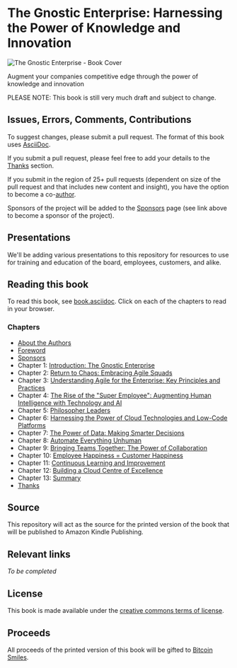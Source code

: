 # The Gnostic Enterprise: Harnessing the Power of Knowledge and Innovation

![The Gnostic Enterprise - Book Cover](https://user-images.githubusercontent.com/5950171/215666866-cd0e8f9d-a7f4-4d73-a814-9019237c261e.png)

Augment your companies competitive edge through the power of knowledge and innovation

PLEASE NOTE: This book is still very much draft and subject to change.

## Issues, Errors, Comments, Contributions

To suggest changes, please submit a pull request. The format of this book uses [AsciiDoc](https://docs.asciidoctor.org/asciidoc/latest/).

If you submit a pull request, please feel free to add your details to the [Thanks](https://github.com/BenGWeeks/TheBitcoinPlaybook/blob/main/Introduction.asciidoc) section.

If you submit in the region of 25+ pull requests (dependent on size of the pull request and that includes new content and insight), you have the option to become a co-[author](https://github.com/BenGWeeks/TheBitcoinPlaybook/blob/main/AboutTheAuthors.asciidoc).

Sponsors of the project will be added to the [Sponsors](https://github.com/BenGWeeks/TheBitcoinPlaybook/blob/main/Introduction.asciidoc) page (see link above to become a sponsor of the project).

## Presentations

We'll be adding various presentations to this repository for resources to use for training and education of the board, employees, customers, and alike.

## Reading this book

To read this book, see [book.asciidoc](https://github.com/BenGWeeks/TheGnosticEnterprise/blob/main/Book.asciidoc). Click on each of the chapters to read in your browser.

### Chapters

+ [About the Authors](https://github.com/BenGWeeks/TheGnosticEnterprise/blob/main/AboutTheAuthors.asciidoc)
+ [Foreword](https://github.com/BenGWeeks/TheGnosticEnterprise/blob/main/Foreword.asciidoc)
+ [Sponsors](https://github.com/BenGWeeks/TheGnosticEnterprise/blob/main/Sponsors.asciidoc)
+ Chapter 1: [Introduction: The Gnostic Enterprise](https://github.com/BenGWeeks/TheGnosticEnterprise/blob/main/Introduction.asciidoc)
+ Chapter 2: [Return to Chaos: Embracing Agile Squads](https://github.com/BenGWeeks/TheGnosticEnterprise/blob/main/ReturnToChaos.asciidoc)
+ Chapter 3: [Understanding Agile for the Enterprise: Key Principles and Practices](https://github.com/BenGWeeks/TheGnosticEnterprise/blob/main/AgileForTheEnterprise.asciidoc)
+ Chapter 4: [The Rise of the "Super Employee": Augmenting Human Intelligence with Technology and AI](https://github.com/BenGWeeks/TheGnosticEnterprise/blob/main/SuperEmployee.asciidoc)
+ Chapter 5: [Philosopher Leaders](https://github.com/BenGWeeks/TheGnosticEnterprise/blob/main/PhilosopherLeaders.asciidoc)
+ Chapter 6: [Harnessing the Power of Cloud Technologies and Low-Code Platforms](https://github.com/BenGWeeks/TheGnosticEnterprise/blob/main/HarnessTheCloud.asciidoc)
+ Chapter 7: [The Power of Data: Making Smarter Decisions](https://github.com/BenGWeeks/TheGnosticEnterprise/blob/main/ThePowerOfData.asciidoc)
+ Chapter 8: [Automate Everything Unhuman](https://github.com/BenGWeeks/TheGnosticEnterprise/blob/main/AutomateEverythingUnhuman.asciidoc)
+ Chapter 9: [Bringing Teams Together: The Power of Collaboration](https://github.com/BenGWeeks/TheGnosticEnterprise/blob/main/BringingTeamsTogether.asciidoc)
+ Chapter 10: [Employee Happiness = Customer Happiness](https://github.com/BenGWeeks/TheGnosticEnterprise/blob/main/EmployeeAndCustomerHappiness.asciidoc)
+ Chapter 11: [Continuous Learning and Improvement](https://github.com/BenGWeeks/TheGnosticEnterprise/blob/main/ContinuousLearningAndImprovement.asciidoc)
+ Chapter 12: [Building a Cloud Centre of Excellence](https://github.com/BenGWeeks/TheGnosticEnterprise/blob/main/TheCloudCentreOfExcellence.asciidoc)
+ Chapter 13: [Summary](https://github.com/BenGWeeks/TheGnosticEnterprise/blob/main/Summary.asciidoc)
+ [Thanks](https://github.com/BenGWeeks/TheGnosticEnterprise/blob/main/Thanks.asciidoc)

## Source

This repository will act as the source for the printed version of the book that will be published to Amazon Kindle Publishing.

## Relevant links

_To be completed_

## License

This book is made available under the [creative commons terms of license](https://github.com/BenGWeeks/TheGnosticEnterprise/blob/main/LICENSE).

## Proceeds

All proceeds of the printed version of this book will be gifted to [Bitcoin Smiles](https://bitcoinsmiles.org/).
